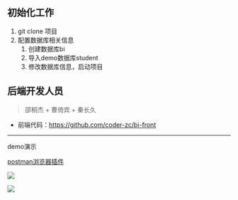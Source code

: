 ## 初始化工作

1. git clone 项目
2. 配置数据库相关信息
   1. 创建数据库bi
   2. 导入demo数据库student
   3. 修改数据库信息，启动项目


## 后端开发人员

> 邵桐杰 +  曹倚宾 + 秦长久



- 前端代码：https://github.com/coder-zc/bi-front

















































----



demo演示

[postman浏览器插件](https://chrome.google.com/webstore/detail/postwoman-http%E6%8E%A5%E5%8F%A3%E8%B0%83%E8%AF%95%E6%8F%92%E4%BB%B6/ieoejemkppmjcdfbnfphhpbfmallhfnc?hl=zh-CN)

![](https://nateshao-blog.oss-cn-shenzhen.aliyuncs.com/imgimage-20220810161913473.png)

![](https://nateshao-blog.oss-cn-shenzhen.aliyuncs.com/imgimage-20220810162116993.png)
